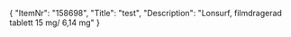 {
  "ItemNr": "158698",
  "Title": "test",
  "Description": "Lonsurf, filmdragerad tablett 15 mg/ 6,14 mg"
}